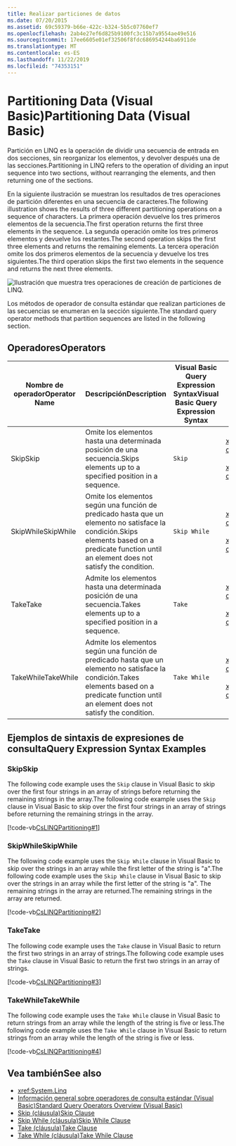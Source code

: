 ```yaml
---
title: Realizar particiones de datos
ms.date: 07/20/2015
ms.assetid: 69c59379-b66e-422c-b324-5b5c07760ef7
ms.openlocfilehash: 2ab4e27ef6d825b9100fc3c15b7a9554ae49e516
ms.sourcegitcommit: 17ee6605e01ef32506f8fdc686954244ba6911de
ms.translationtype: MT
ms.contentlocale: es-ES
ms.lasthandoff: 11/22/2019
ms.locfileid: "74353151"
---
```

# <a name="partitioning-data-visual-basic"></a><span data-ttu-id="4e60e-102">Partitioning Data (Visual Basic)</span><span class="sxs-lookup"><span data-stu-id="4e60e-102">Partitioning Data (Visual Basic)</span></span>
<span data-ttu-id="4e60e-103">Partición en LINQ es la operación de dividir una secuencia de entrada en dos secciones, sin reorganizar los elementos, y devolver después una de las secciones.</span><span class="sxs-lookup"><span data-stu-id="4e60e-103">Partitioning in LINQ refers to the operation of dividing an input sequence into two sections, without rearranging the elements, and then returning one of the sections.</span></span>  
  
 <span data-ttu-id="4e60e-104">En la siguiente ilustración se muestran los resultados de tres operaciones de partición diferentes en una secuencia de caracteres.</span><span class="sxs-lookup"><span data-stu-id="4e60e-104">The following illustration shows the results of three different partitioning operations on a sequence of characters.</span></span> <span data-ttu-id="4e60e-105">La primera operación devuelve los tres primeros elementos de la secuencia.</span><span class="sxs-lookup"><span data-stu-id="4e60e-105">The first operation returns the first three elements in the sequence.</span></span> <span data-ttu-id="4e60e-106">La segunda operación omite los tres primeros elementos y devuelve los restantes.</span><span class="sxs-lookup"><span data-stu-id="4e60e-106">The second operation skips the first three elements and returns the remaining elements.</span></span> <span data-ttu-id="4e60e-107">La tercera operación omite los dos primeros elementos de la secuencia y devuelve los tres siguientes.</span><span class="sxs-lookup"><span data-stu-id="4e60e-107">The third operation skips the first two elements in the sequence and returns the next three elements.</span></span>  
  
 ![Ilustración que muestra tres operaciones de creación de particiones de LINQ.](./media/partitioning-data/linq-partitioning-operations.png)  
  
 <span data-ttu-id="4e60e-109">Los métodos de operador de consulta estándar que realizan particiones de las secuencias se enumeran en la sección siguiente.</span><span class="sxs-lookup"><span data-stu-id="4e60e-109">The standard query operator methods that partition sequences are listed in the following section.</span></span>  
  
## <a name="operators"></a><span data-ttu-id="4e60e-110">Operadores</span><span class="sxs-lookup"><span data-stu-id="4e60e-110">Operators</span></span>  
  
|<span data-ttu-id="4e60e-111">Nombre de operador</span><span class="sxs-lookup"><span data-stu-id="4e60e-111">Operator Name</span></span>|<span data-ttu-id="4e60e-112">Descripción</span><span class="sxs-lookup"><span data-stu-id="4e60e-112">Description</span></span>|<span data-ttu-id="4e60e-113">Visual Basic Query Expression Syntax</span><span class="sxs-lookup"><span data-stu-id="4e60e-113">Visual Basic Query Expression Syntax</span></span>|<span data-ttu-id="4e60e-114">Más información</span><span class="sxs-lookup"><span data-stu-id="4e60e-114">More Information</span></span>|  
|-------------------|-----------------|------------------------------------------|----------------------|  
|<span data-ttu-id="4e60e-115">Skip</span><span class="sxs-lookup"><span data-stu-id="4e60e-115">Skip</span></span>|<span data-ttu-id="4e60e-116">Omite los elementos hasta una determinada posición de una secuencia.</span><span class="sxs-lookup"><span data-stu-id="4e60e-116">Skips elements up to a specified position in a sequence.</span></span>|`Skip`|<xref:System.Linq.Enumerable.Skip%2A?displayProperty=nameWithType><br /><br /> <xref:System.Linq.Queryable.Skip%2A?displayProperty=nameWithType>|  
|<span data-ttu-id="4e60e-117">SkipWhile</span><span class="sxs-lookup"><span data-stu-id="4e60e-117">SkipWhile</span></span>|<span data-ttu-id="4e60e-118">Omite los elementos según una función de predicado hasta que un elemento no satisface la condición.</span><span class="sxs-lookup"><span data-stu-id="4e60e-118">Skips elements based on a predicate function until an element does not satisfy the condition.</span></span>|`Skip While`|<xref:System.Linq.Enumerable.SkipWhile%2A?displayProperty=nameWithType><br /><br /> <xref:System.Linq.Queryable.SkipWhile%2A?displayProperty=nameWithType>|  
|<span data-ttu-id="4e60e-119">Take</span><span class="sxs-lookup"><span data-stu-id="4e60e-119">Take</span></span>|<span data-ttu-id="4e60e-120">Admite los elementos hasta una determinada posición de una secuencia.</span><span class="sxs-lookup"><span data-stu-id="4e60e-120">Takes elements up to a specified position in a sequence.</span></span>|`Take`|<xref:System.Linq.Enumerable.Take%2A?displayProperty=nameWithType><br /><br /> <xref:System.Linq.Queryable.Take%2A?displayProperty=nameWithType>|  
|<span data-ttu-id="4e60e-121">TakeWhile</span><span class="sxs-lookup"><span data-stu-id="4e60e-121">TakeWhile</span></span>|<span data-ttu-id="4e60e-122">Admite los elementos según una función de predicado hasta que un elemento no satisface la condición.</span><span class="sxs-lookup"><span data-stu-id="4e60e-122">Takes elements based on a predicate function until an element does not satisfy the condition.</span></span>|`Take While`|<xref:System.Linq.Enumerable.TakeWhile%2A?displayProperty=nameWithType><br /><br /> <xref:System.Linq.Queryable.TakeWhile%2A?displayProperty=nameWithType>|  
  
## <a name="query-expression-syntax-examples"></a><span data-ttu-id="4e60e-123">Ejemplos de sintaxis de expresiones de consulta</span><span class="sxs-lookup"><span data-stu-id="4e60e-123">Query Expression Syntax Examples</span></span>  
  
### <a name="skip"></a><span data-ttu-id="4e60e-124">Skip</span><span class="sxs-lookup"><span data-stu-id="4e60e-124">Skip</span></span>  
 <span data-ttu-id="4e60e-125">The following code example uses the `Skip` clause in Visual Basic to skip over the first four strings in an array of strings before returning the remaining strings in the array.</span><span class="sxs-lookup"><span data-stu-id="4e60e-125">The following code example uses the `Skip` clause in Visual Basic to skip over the first four strings in an array of strings before returning the remaining strings in the array.</span></span>  
  
 [!code-vb[CsLINQPartitioning#1](~/samples/snippets/visualbasic/VS_Snippets_VBCSharp/CsLINQPartitioning/VB/Partitioning.vb#1)]  
  
### <a name="skipwhile"></a><span data-ttu-id="4e60e-126">SkipWhile</span><span class="sxs-lookup"><span data-stu-id="4e60e-126">SkipWhile</span></span>  
 <span data-ttu-id="4e60e-127">The following code example uses the `Skip While` clause in Visual Basic to skip over the strings in an array while the first letter of the string is "a".</span><span class="sxs-lookup"><span data-stu-id="4e60e-127">The following code example uses the `Skip While` clause in Visual Basic to skip over the strings in an array while the first letter of the string is "a".</span></span> <span data-ttu-id="4e60e-128">The remaining strings in the array are returned.</span><span class="sxs-lookup"><span data-stu-id="4e60e-128">The remaining strings in the array are returned.</span></span>  
  
 [!code-vb[CsLINQPartitioning#2](~/samples/snippets/visualbasic/VS_Snippets_VBCSharp/CsLINQPartitioning/VB/Partitioning.vb#2)]  
  
### <a name="take"></a><span data-ttu-id="4e60e-129">Take</span><span class="sxs-lookup"><span data-stu-id="4e60e-129">Take</span></span>  
 <span data-ttu-id="4e60e-130">The following code example uses the `Take` clause in Visual Basic to return the first two strings in an array of strings.</span><span class="sxs-lookup"><span data-stu-id="4e60e-130">The following code example uses the `Take` clause in Visual Basic to return the first two strings in an array of strings.</span></span>  
  
 [!code-vb[CsLINQPartitioning#3](~/samples/snippets/visualbasic/VS_Snippets_VBCSharp/CsLINQPartitioning/VB/Partitioning.vb#3)]  
  
### <a name="takewhile"></a><span data-ttu-id="4e60e-131">TakeWhile</span><span class="sxs-lookup"><span data-stu-id="4e60e-131">TakeWhile</span></span>  
 <span data-ttu-id="4e60e-132">The following code example uses the `Take While` clause in Visual Basic to return strings from an array while the length of the string is five or less.</span><span class="sxs-lookup"><span data-stu-id="4e60e-132">The following code example uses the `Take While` clause in Visual Basic to return strings from an array while the length of the string is five or less.</span></span>  
  
 [!code-vb[CsLINQPartitioning#4](~/samples/snippets/visualbasic/VS_Snippets_VBCSharp/CsLINQPartitioning/VB/Partitioning.vb#4)]  
  
## <a name="see-also"></a><span data-ttu-id="4e60e-133">Vea también</span><span class="sxs-lookup"><span data-stu-id="4e60e-133">See also</span></span>

- <xref:System.Linq>
- [<span data-ttu-id="4e60e-134">Información general sobre operadores de consulta estándar (Visual Basic)</span><span class="sxs-lookup"><span data-stu-id="4e60e-134">Standard Query Operators Overview (Visual Basic)</span></span>](../../../../visual-basic/programming-guide/concepts/linq/standard-query-operators-overview.md)
- [<span data-ttu-id="4e60e-135">Skip (cláusula)</span><span class="sxs-lookup"><span data-stu-id="4e60e-135">Skip Clause</span></span>](../../../../visual-basic/language-reference/queries/skip-clause.md)
- [<span data-ttu-id="4e60e-136">Skip While (cláusula)</span><span class="sxs-lookup"><span data-stu-id="4e60e-136">Skip While Clause</span></span>](../../../../visual-basic/language-reference/queries/skip-while-clause.md)
- [<span data-ttu-id="4e60e-137">Take (cláusula)</span><span class="sxs-lookup"><span data-stu-id="4e60e-137">Take Clause</span></span>](../../../../visual-basic/language-reference/queries/take-clause.md)
- [<span data-ttu-id="4e60e-138">Take While (cláusula)</span><span class="sxs-lookup"><span data-stu-id="4e60e-138">Take While Clause</span></span>](../../../../visual-basic/language-reference/queries/take-while-clause.md)
